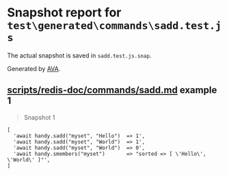 # Snapshot report for `test\generated\commands\sadd.test.js`

The actual snapshot is saved in `sadd.test.js.snap`.

Generated by [AVA](https://ava.li).

## [scripts/redis-doc/commands/sadd.md](../../../../scripts/redis-doc/commands/sadd.md) example 1

> Snapshot 1

    [
      'await handy.sadd("myset", "Hello")  => 1',
      'await handy.sadd("myset", "World")  => 1',
      'await handy.sadd("myset", "World")  => 0',
      'await handy.smembers("myset")       => "sorted => [ \'Hello\', \'World\' ]"',
    ]
